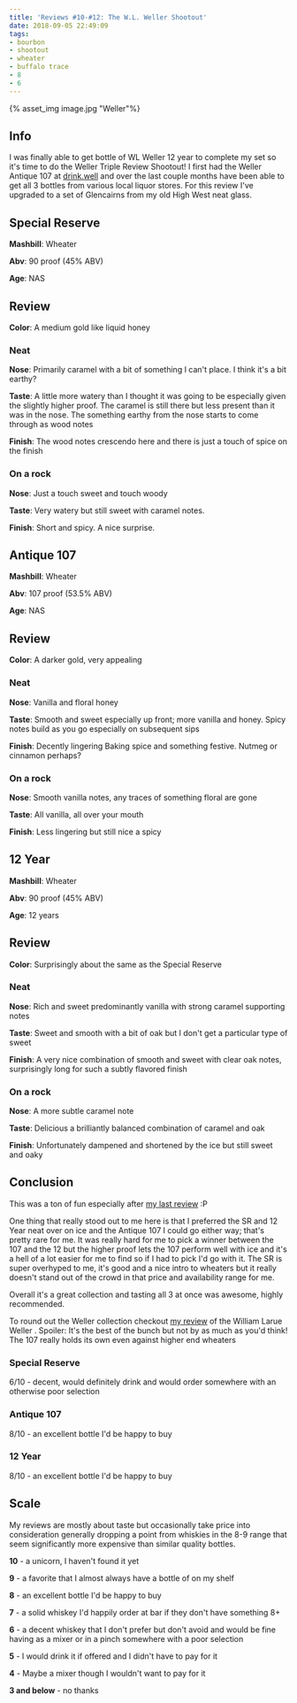 ```yaml
---
title: 'Reviews #10-#12: The W.L. Weller Shootout'
date: 2018-09-05 22:49:09
tags: 
- bourbon
- shootout
- wheater
- buffalo trace
- 8
- 6
---
```


{% asset_img image.jpg "Weller"%}

## Info
I was finally able to get bottle of WL Weller 12 year to complete my set so it's time to do the Weller Triple Review Shootout! I first had the Weller Antique 107 at [drink.well](https://www.drinkwellaustin.com/) and over the last couple months have been able to get all 3 bottles from various local liquor stores. For this review I've upgraded to a set of Glencairns from my old High West neat glass. 

## Special Reserve

**Mashbill**: Wheater

**Abv**: 90 proof (45% ABV)

**Age**: NAS

## Review

**Color**: A medium gold like liquid honey

### Neat

**Nose**: Primarily caramel with a bit of something I can't place. I think it's a bit earthy?

**Taste**: A little more watery than I thought it was going to be especially given the slightly higher proof. The caramel is still there but less present than it was in the nose. The something earthy from the nose starts to come through as wood notes

**Finish**: The wood notes crescendo here and there is just a touch of spice on the finish

### On a rock

**Nose**: Just a touch sweet and touch woody

**Taste**: Very watery but still sweet with caramel notes.

**Finish**: Short and spicy. A nice surprise.


## Antique 107

**Mashbill**: Wheater

**Abv**: 107 proof (53.5% ABV)

**Age**: NAS

## Review

**Color**: A darker gold, very appealing

### Neat

**Nose**: Vanilla and floral honey

**Taste**: Smooth and sweet especially up front; more vanilla and honey. Spicy notes build as you go especially on subsequent sips

**Finish**: Decently lingering Baking spice and something festive. Nutmeg or cinnamon perhaps?

### On a rock

**Nose**: Smooth vanilla notes, any traces of something floral are gone

**Taste**: All vanilla, all over your mouth

**Finish**: Less lingering but still nice a spicy


## 12 Year

**Mashbill**: Wheater

**Abv**: 90 proof (45% ABV)

**Age**: 12 years

## Review

**Color**: Surprisingly about the same as the Special Reserve

### Neat

**Nose**: Rich and sweet predominantly vanilla with strong caramel supporting notes

**Taste**: Sweet and smooth with a bit of oak but I don't get a particular type of sweet

**Finish**: A very nice combination of smooth and sweet with clear oak notes, surprisingly long for such a subtly flavored finish 

### On a rock

**Nose**: A more subtle caramel note

**Taste**: Delicious a brilliantly balanced combination of caramel and oak

**Finish**: Unfortunately dampened and shortened by the ice but still sweet and oaky

## Conclusion 
This was a ton of fun especially after [my last review](http://atxbourbon.com/2018/09/14/Reviews-8-9-Wild-Turkey-101-and-Jack-Daniel-s-7-on-a-plane/) :P

One thing that really stood out to me here is that I preferred the SR and 12 Year neat over on ice and the Antique 107 I could go either way; that's pretty rare for me. It was really hard for me to pick a winner between the 107 and the 12 but the higher proof lets the 107 perform well with ice and it's a hell of a lot easier for me to find so if I had to pick I'd go with it. The SR is super overhyped to me, it's good and a nice intro to wheaters but it really doesn't stand out of the crowd in that price and availability range for me. 

Overall it's a great collection and tasting all 3 at once was awesome, highly recommended.

To round out the Weller collection checkout [my review](http://atxbourbon.com/2018/09/14/Review-4-William-Larue-Weller/) of the William Larue Weller . Spoiler: It's the best of the bunch but not by as much as you'd think! The 107 really holds its own even against higher end wheaters

### Special Reserve
6/10 - decent, would definitely drink and would order somewhere with an otherwise poor selection

### Antique 107
8/10 - an excellent bottle I'd be happy to buy

### 12 Year
8/10 - an excellent bottle I'd be happy to buy

## Scale
My reviews are mostly about taste but occasionally take price into consideration generally dropping a point from whiskies in the 8-9 range that seem significantly more expensive than similar quality bottles.

**10** - a unicorn, I haven't found it yet

**9** - a favorite that I almost always have a bottle of on my shelf

**8** - an excellent bottle I'd be happy to buy

**7** - a solid whiskey I'd happily order at bar if they don't have something 8+

**6** - a decent whiskey that I don't prefer but don't avoid and would be fine having as a mixer or in a pinch somewhere with a poor selection

**5** - I would drink it if offered and I didn't have to pay for it

**4** - Maybe a mixer though I wouldn't want to pay for it

**3 and below** - no thanks 
